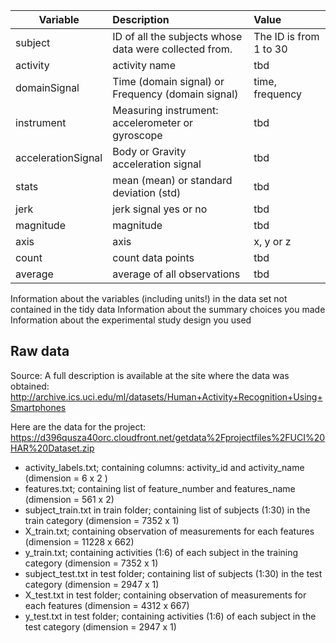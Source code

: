 

| Variable        | Description           | Value          |
| -------------|:-------------|:-------------|
| subject      | ID of all the subjects whose data were collected from. | The ID is from 1 to 30           |
| activity     | activity name      | tbd          |
| domainSignal | Time (domain signal) or Frequency (domain signal)      | time, frequency          |
| instrument     | Measuring instrument: accelerometer or gyroscope      | tbd          |
| accelerationSignal     | Body or Gravity acceleration signal      | tbd          |
| stats     | mean (mean) or standard deviation (std)      | tbd          |
| jerk     | jerk signal yes or no      | tbd          |
| magnitude     | magnitude      | tbd          |
| axis     |  axis      | x, y or z          |
| count     | count data points      | tbd          |
| average     | average of all observations      | tbd          |


Information about the variables (including units!) in the data set not contained in the tidy data
Information about the summary choices you made
Information about the experimental study design you used


## Raw data
Source: 
A full description is available at the site where the data was obtained: 
http://archive.ics.uci.edu/ml/datasets/Human+Activity+Recognition+Using+Smartphones 

Here are the data for the project: 
https://d396qusza40orc.cloudfront.net/getdata%2Fprojectfiles%2FUCI%20HAR%20Dataset.zip 

- activity_labels.txt; containing columns: activity_id and activity_name (dimension = 6 x 2 )
- features.txt; containing list of feature_number and features_name (dimension = 561 x 2) 
- subject_train.txt in train folder; containing list of subjects (1:30) in the train category (dimension = 7352 x 1) 
- X_train.txt; containing observation of measurements for each features (dimension = 11228 x 662)
- y_train.txt; containing activities (1:6) of each subject in the training category (dimension = 7352 x 1)
- subject_test.txt in test folder; containing list of subjects (1:30) in the test category (dimension = 2947 x 1) 
- X_test.txt in test folder; containing observation of measurements for each features (dimension = 4312 x 667)
- y_test.txt in test folder; containing activities (1:6) of each subject in the test category (dimension = 2947 x 1)


